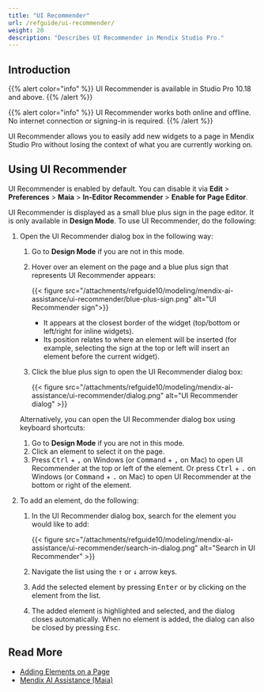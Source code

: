 ```yaml
---
title: "UI Recommender"
url: /refguide/ui-recommender/
weight: 20
description: "Describes UI Recommender in Mendix Studio Pro."
---
```


## Introduction

{{% alert color="info" %}}
UI Recommender is available in Studio Pro 10.18 and above. 
{{% /alert %}}

{{% alert color="info" %}}
UI Recommender works both online and offline. No internet connection or signing-in is required.
{{% /alert %}}

UI Recommender allows you to easily add new widgets to a page in Mendix Studio Pro without losing the context of what you are currently working on.

## Using UI Recommender

 UI Recommender is enabled by default. You can disable it via **Edit** > **Preferences** > **Maia** > **In-Editor Recommender** > **Enable for Page Editor**. 

UI Recommender is displayed as a small blue plus sign in the page editor. It is only available in **Design Mode**. To use UI Recommender, do the following:

1. Open the UI Recommender dialog box in the following way:

    1. Go to **Design Mode** if you are not in this mode.
    1. Hover over an element on the page and a blue plus sign that represents UI Recommender appears:

        {{< figure src="/attachments/refguide10/modeling/mendix-ai-assistance/ui-recommender/blue-plus-sign.png" alt="UI Recommender sign">}}

        * It appears at the closest border of the widget (top/bottom or left/right for inline widgets).
        * Its position relates to where an element will be inserted (for example, selecting the sign at the top or left will insert an element before the current widget).
    
    1. Click the blue plus sign to open the UI Recommender dialog box:

        {{< figure src="/attachments/refguide10/modeling/mendix-ai-assistance/ui-recommender/dialog.png" alt="UI Recommender dialog" >}}
    
    Alternatively, you can open the UI Recommender dialog box using keyboard shortcuts:

    1. Go to **Design Mode** if you are not in this mode.
    1. Click an element to select it on the page.
    1. Press <kbd>Ctrl</kbd> + <kbd>,</kbd> on Windows (or <kbd>Command</kbd> + <kbd>,</kbd> on Mac) to open UI Recommender at the top or left of the element. Or press <kbd>Ctrl</kbd> + <kbd>.</kbd> on Windows (or <kbd>Command</kbd> + <kbd>.</kbd> on Mac) to open UI Recommender at the bottom or right of the element.

2. To add an element, do the following:

    1. In the UI Recommender dialog box, search for the element you would like to add:

        {{< figure src="/attachments/refguide10/modeling/mendix-ai-assistance/ui-recommender/search-in-dialog.png" alt="Search in UI Recommender" >}}
        
    1. Navigate the list using the <kbd>↑</kbd> or <kbd>↓</kbd> arrow keys.
    1. Add the selected element by pressing <kbd>Enter</kbd> or by clicking on the element from the list.
    1. The added element is highlighted and selected, and the dialog closes automatically. When no element is added, the dialog can also be closed by pressing <kbd>Esc</kbd>.

## Read More

* [Adding Elements on a Page](/refguide/page/#add-elements)
* [Mendix AI Assistance (Maia)](/refguide/mendix-ai-assistance/)
